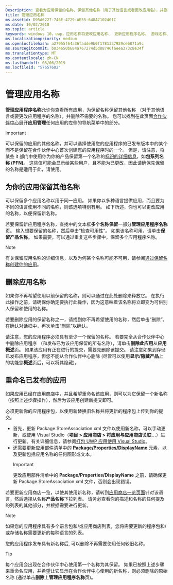 ```yaml
---
Description: 查看为应用保留的名称、保留其他名称（用于其他语言或者更改应用名），并删除不再需要的已保留名称。
title: 管理应用名称
ms.assetid: D95A6227-746E-4729-AE55-648A7102401C
ms.date: 10/02/2018
ms.topic: article
keywords: windows 10，uwp，应用名称将更改应用名称、 更新应用程序名称、 游戏名称、 产品名称
ms.localizationpriority: medium
ms.openlocfilehash: a27955f64a36fadde9b0f1781337929ce6871a9c
ms.sourcegitcommit: b034650b684a767274d5d88746faeea373c8e34f
ms.translationtype: MT
ms.contentlocale: zh-CN
ms.lasthandoff: 03/06/2019
ms.locfileid: "57657602"
---
```

# <a name="manage-app-names"></a>管理应用名称

**管理应用程序名称**允许你查看所有应用，为保留名称保留其他名称 （对于其他语言或要更改应用程序的名称），并删除不需要的名称。 您可以找到在此页面[合作伙伴中心](https://partner.microsoft.com/dashboard)展开**应用管理**任何应用的左侧的导航菜单中的部分。

> [!IMPORTANT]
> 可以保留的应用的其他名称，并可以选择使用您的应用程序的已发布版本中的某个而不是保留在合作伙伴中心首次创建您的应用程序时的一个。 但是，请注意，将某些 it 部门中使用你为你的产品保留第一个名称的[标识的详细信息](view-app-identity-details.md)，如**包系列名称 (PFN)**。 这些值可能会显示给某些用户，且不能为已更改，因此请确保先保留的名称是适用于此，请使用。


## <a name="reserve-additional-names-for-your-app"></a>为你的应用保留其他名称

可以保留多个应用名称以用于同一应用。 如果你以多种语言提供应用，而且要为不同的语言使用不同的名称，则该选项特别有用。 如下所述，你也可以更改应用的名称，以便保留新名称。

若要保留新应用程序名称，查找中的文本框**多个名称保留**一部分**管理应用程序名称**页。 输入想要保留的名称，然后单击“检查可用性”。 如果该名称可用，请单击**保留产品名称**。 如果需要，可以通过重复这些步骤中，保留多个应用程序名称。

> [!NOTE]
> 有关保留应用名称的详细信息，以及为何某个名称可能不可用，请参阅[通过保留名称创建你的应用](create-your-app-by-reserving-a-name.md)。


## <a name="delete-app-names"></a>删除应用名称

如果你不再希望使用以前保留的名称，则可以通过在此处删除来释放它。 在执行此操作之前，请确保你确定要执行此操作，因为这意味着该名称将立即变为可供别人保留和使用的名称。

若要删除应用的保留名称之一，请找到你不再希望使用的名称，然后单击“删除”。 在确认对话框中，再次单击“删除”以确认。

请注意，您的应用程序必须具有至少一个保留的名称。 若要完全从合作伙伴中心中删除应用程序 （和发布已为该应用保留的所有名称），请单击**删除此应用**从**应用概述**页。 如果该应用有正在进行的提交，需要先删除该提交。 请注意如果到存储已发布应用程序，但您不能从合作伙伴中心删除 (尽管可以使用**显示/隐藏产品**上的功能您**概述**页后，可以将其隐藏)。 


## <a name="rename-an-app-that-has-already-been-published"></a>重命名已发布的应用

如果应用已经在应用商店中，并且希望重命名该应用，则可以为它保留一个新名称（按照上述步骤操作），然后为该应用创建新提交即可。 

必须更新你的应用程序包，以使用新替换旧名称并将更新的程序包上传到你的提交。
- 首先，更新 Package.StoreAssociation.xml 文件以使用新名称，可以手动更新，或使用 Visual Studio（**项目 > 应用商店 > 将应用与应用商店关联...**）进行更新。有关详细信息，请参阅[打包 UWP 应用使用 Visual Studio](../packaging/packaging-uwp-apps.md)。
- 还需要更新应用部件清单中的 [**Package/Properties/DisplayName**](https://docs.microsoft.com/uwp/schemas/appxpackage/uapmanifestschema/element-displayname) 元素，以及更新包括应用名称的任何图形或文本。 
  > [!IMPORTANT]
  > 更改应用部件清单中的 **Package/Properties/DisplayName** 之前，请确保更新 Package.StoreAssociation.xml 文件，否则会出现错误。

若要更新应用商店一览，以使其使用新名称，请转到[应用商店一览页面](create-app-store-listings.md)针对该语言，然后选择从名称**产品名称**下拉列表。 请务必查看你的描述和名称的任何提及的列表的其他部分，并根据需要进行更新。

> [!NOTE]
> 如果您的应用程序具有多个语言包和/或应用商店列表，您将需要更新的程序包和/或存储名称需要更新的每种语言的列表。

您的应用程序发布具有新名称后, 可以删除不再需要使用任何较旧名称。

> [!TIP]
> 每个应用会出现在合作伙伴中心使用第一个名称为其保留。 如果已按照上述步骤来重命名应用，并希望让它显示在合作伙伴中心使用的新名称，则必须删除的原始名称 (通过单击**删除**上**管理应用程序名称**页)。 

 

 




